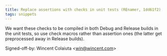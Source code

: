 ```yaml
---
title: Replace assertions with checks in unit tests (REnamer, 1dd61f2)
tags: snippets
---
```


We want these checks to be compiled in both Debug and Release builds in the unit tests, so use check macros rather than assertion ones (the latter get preprocessed away in Release builds).

Signed-off-by: Wincent Colaiuta &lt;win@wincent.com&gt;
